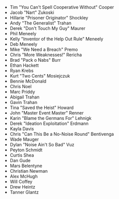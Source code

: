   * Tim "You Can't Spell Cooperative Without" Cooper
  * Jacob "Nart" Zukoski
  * Hillarie "Prisoner Originator" Shockley
  * Andy "The Generalist" Trahan
  * Derek "Don't Touch My Guy" Maurer
  * Phil Meneely
  * Kelly "Inventor of the Help Out Rule" Meneely
  * Deb Meneely
  * Mike "We Need a Breach" Premo
  * Chris "More Weaknesses!" Rericha
  * Brad "Pack o Nabs" Burr
  * Ethan Hackett
  * Ryan Krebs
  * Kurt "Two Cents" Mosiejczuk
  * Bennie McDonald
  * Chris Noel
  * Marc Priddy
  * Abigail Trahan
  * Gavin Trahan
  * Tina "Saved the Heist" Howard
  * John "Master Event Master" Renner
  * Karin "Blame the Germans For" Lehnigk
  * Derek "Ideation Exploitation" Erdmann
  * Kayla Davis
  * Chris "Can This Be a No-Noise Round" Bentivenga
  * Wade Mauger
  * Dylan "Noise Ain't So Bad" Vuz
  * Peyton Schmidt
  * Curtis Shea
  * Dan Gude
  * Mars Belentyne
  * Christian Newman
  * Alex McHugh
  * Will Coffey
  * Drew Heintz
  * Tanner Glantz
